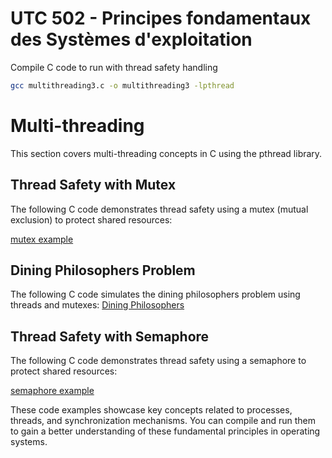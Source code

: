 # UTC 502 - Principes fondamentaux des Systèmes d'exploitation

Compile C code to run with thread safety handling

```sh
gcc multithreading3.c -o multithreading3 -lpthread
```

# Multi-threading

This section covers multi-threading concepts in C using the pthread library.

## Thread Safety with Mutex

The following C code demonstrates thread safety using a mutex (mutual exclusion) to protect shared resources:

[mutex example](multithreading1.c)

## Dining Philosophers Problem

The following C code simulates the dining philosophers problem using threads and mutexes:
[Dining Philosophers](multithreading2.c)

## Thread Safety with Semaphore

The following C code demonstrates thread safety using a semaphore to protect shared resources:

[semaphore example](multithreading3.c)

These code examples showcase key concepts related to processes, threads, and synchronization mechanisms. You can compile and run them to gain a better understanding of these fundamental principles in operating systems.
